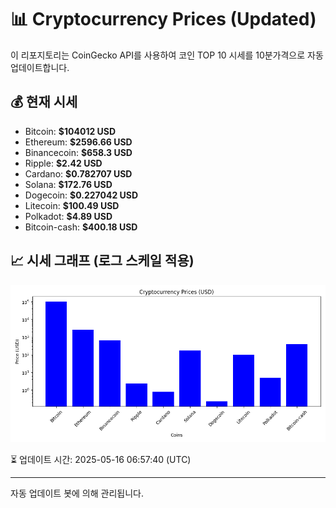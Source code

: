 
# 📊 Cryptocurrency Prices (Updated)

이 리포지토리는 CoinGecko API를 사용하여 코인 TOP 10 시세를 10분가격으로 자동 업데이트합니다.

## 💰 현재 시세
- Bitcoin: **$104012 USD**
- Ethereum: **$2596.66 USD**
- Binancecoin: **$658.3 USD**
- Ripple: **$2.42 USD**
- Cardano: **$0.782707 USD**
- Solana: **$172.76 USD**
- Dogecoin: **$0.227042 USD**
- Litecoin: **$100.49 USD**
- Polkadot: **$4.89 USD**
- Bitcoin-cash: **$400.18 USD**

## 📈 시세 그래프 (로그 스케일 적용)
![Crypto Prices](crypto_prices.png)

⏳ 업데이트 시간: 2025-05-16 06:57:40 (UTC)

---
자동 업데이트 봇에 의해 관리됩니다.
